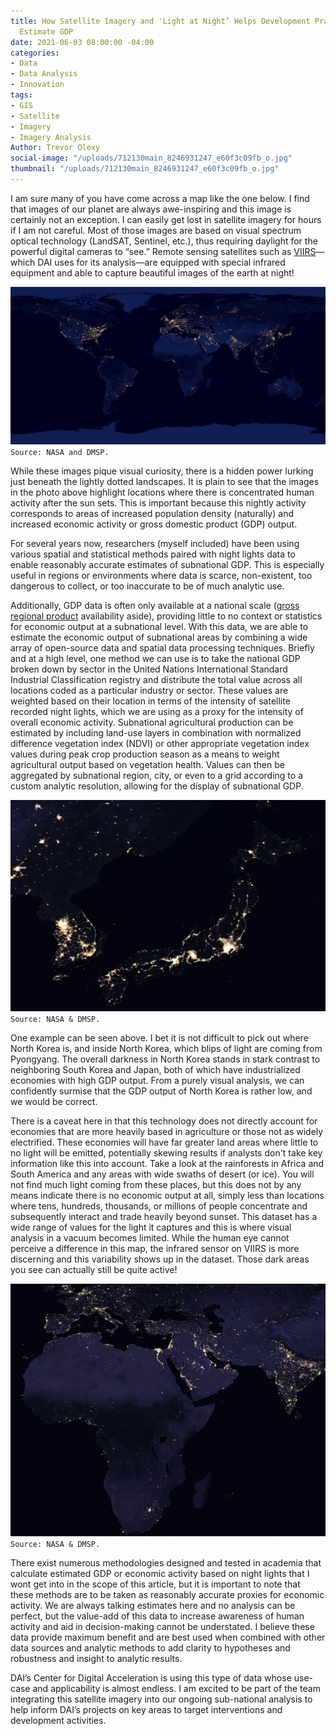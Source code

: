 ```yaml
---
title: How Satellite Imagery and 'Light at Night’ Helps Development Practitioners
  Estimate GDP
date: 2021-06-03 08:00:00 -04:00
categories:
- Data
- Data Analysis
- Innovation
tags:
- GIS
- Satellite
- Imagery
- Imagery Analysis
Author: Trevor Olexy
social-image: "/uploads/712130main_8246931247_e60f3c09fb_o.jpg"
thumbnail: "/uploads/712130main_8246931247_e60f3c09fb_o.jpg"
---
```


I am sure many of you have come across a map like the one below. I find that images of our planet are always awe-inspiring and this image is certainly not an exception. I can easily get lost in satellite imagery for hours if I am not careful. Most of those images are based on visual spectrum optical technology (LandSAT, Sentinel, etc.), thus requiring daylight for the powerful digital cameras to “see.” Remote sensing satellites such as [VIIRS](https://ncc.nesdis.noaa.gov/VIIRS/)—which DAI uses for its analysis—are equipped with special infrared equipment and able to capture beautiful images of the earth at night!

![712130main_8246931247_e60f3c09fb_o-df5bef.jpg](/uploads/712130main_8246931247_e60f3c09fb_o-df5bef.jpg)`Source: NASA and DMSP.`

<!--more-->

While these images pique visual curiosity, there is a hidden power lurking just beneath the lightly dotted landscapes. It is plain to see that the images in the photo above highlight locations where there is concentrated human activity after the sun sets. This is important because this nightly activity corresponds to areas of increased population density (naturally) and increased economic activity or gross domestic product (GDP) output.

For several years now, researchers (myself included) have been using various spatial and statistical methods paired with night lights data to enable reasonably accurate estimates of subnational GDP. This is especially useful in regions or environments where data is scarce, non-existent, too dangerous to collect, or too inaccurate to be of much analytic use.

Additionally, GDP data is often only available at a national scale ([gross regional product](https://unstats.un.org/unsd/economic_stat/China/background_paper_on_GRP.pdf) availability aside), providing little to no context or statistics for economic output at a subnational level. With this data, we are able to estimate the economic output of subnational areas by combining a wide array of open-source data and spatial data processing techniques. Briefly and at a high level, one method we can use is to take the national GDP broken down by sector in the United Nations International Standard Industrial Classification registry and distribute the total value across all locations coded as a particular industry or sector. These values are weighted based on their location in terms of the intensity of satellite recorded night lights, which we are using as a proxy for the intensity of overall economic activity. Subnational agricultural production can be estimated by including land-use layers in combination with normalized difference vegetation index (NDVI) or other appropriate vegetation index values during peak crop production season as a means to weight agricultural output based on vegetation health. Values can then be aggregated by subnational region, city, or even to a grid according to a custom analytic resolution, allowing for the display of subnational GDP.

![north_korea.png](/uploads/north_korea.png)`Source: NASA & DMSP.`

One example can be seen above. I bet it is not difficult to pick out where North Korea is, and inside North Korea, which blips of light are coming from Pyongyang. The overall darkness in North Korea stands in stark contrast to neighboring South Korea and Japan, both of which have industrialized economies with high GDP output. From a purely visual analysis, we can confidently surmise that the GDP output of North Korea is rather low, and we would be correct.

There is a caveat here in that this technology does not directly account for economies that are more heavily based in agriculture or those not as widely electrified. These economies will have far greater land areas where little to no light will be emitted, potentially skewing results if analysts don't take key information like this into account. Take a look at the rainforests in Africa and South America and any areas with wide swaths of desert (or ice). You will not find much light coming from these places, but this does not by any means indicate there is no economic output at all, simply less than locations where tens, hundreds, thousands, or millions of people concentrate and subsequently interact and trade heavily beyond sunset. This dataset has a wide range of values for the light it captures and this is where visual analysis in a vacuum becomes limited. While the human eye cannot perceive a difference in this map, the infrared sensor on VIIRS is more discerning and this variability shows up in the dataset. Those dark areas you see can actually still be quite active!

![africa_night.png](/uploads/africa_night.png)`Source: NASA & DMSP.`

There exist numerous methodologies designed and tested in academia that calculate estimated GDP or economic activity based on night lights that I wont get into in the scope of this article, but it is important to note that these methods are to be taken as reasonably accurate proxies for economic activity. We are always talking estimates here and no analysis can be perfect, but the value-add of this data to increase awareness of human activity and aid in decision-making cannot be understated. I believe these data provide maximum benefit and are best used when combined with other data sources and analytic methods to add clarity to hypotheses and robustness and insight to analytic results.

DAI’s Center for Digital Acceleration is using this type of data whose use-case and applicability is almost endless. I am excited to be part of the team integrating this satellite imagery into our ongoing sub-national analysis to help inform DAI’s projects on key areas to target interventions and development activities.